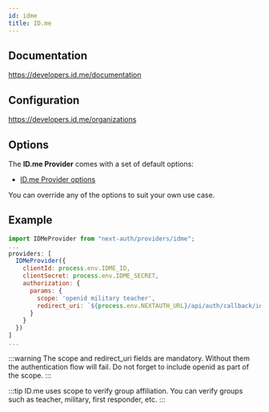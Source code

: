 ```yaml
---
id: idme
title: ID.me
---
```


## Documentation

https://developers.id.me/documentation

## Configuration

https://developers.id.me/organizations

## Options

The **ID.me Provider** comes with a set of default options:

- [ID.me Provider options](https://github.com/nextauthjs/next-auth/blob/main/packages/next-auth/src/providers/idme.ts)

You can override any of the options to suit your own use case.

## Example

```js
import IDMeProvider from "next-auth/providers/idme";
...
providers: [
  IDMeProvider({
    clientId: process.env.IDME_ID,
    clientSecret: process.env.IDME_SECRET,
    authorization: {
      params: {
        scope: 'openid military teacher',
        redirect_uri: `${process.env.NEXTAUTH_URL}/api/auth/callback/idme`
      }
    }
  })
]
...
```

:::warning
The scope and redirect_uri fields are mandatory. Without them the authentication flow will fail. Do not forget to include openid as part of the scope.
:::

:::tip
ID.me uses scope to verify group affiliation. You can verify groups such as teacher, military, first responder, etc.
:::
